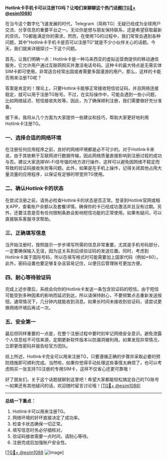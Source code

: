 **Hotlink卡手机卡可以注册TG吗？让咱们来聊聊这个热门话题[[TG💪+ @esim1088](https://t.me/s/esim1088)]**

在当今这个数字化飞速发展的时代，Telegram（简称TG）无疑已经成为全球用户交流、分享信息的重要平台之一。无论你是想与朋友保持联系，还是希望获取最新的资讯，TG都能满足你的需求。然而，在使用TG的过程中，我们常常会遇到各种问题，其中“Hotlink卡手机卡是否可以注册TG”就是不少小伙伴关心的话题。今天，我们就来详细探讨一下这个问题。

首先，让我们明确一点：Hotlink卡是一种马来西亚的虚拟运营商提供的移动通信服务，它允许用户通过互联网购买并激活电话号码。这种卡的最大特点是无需实体SIM卡即可使用，非常适合经常出国或者需要多国漫游的用户。那么，这样的卡能否用来注册TG呢？

答案是肯定的！理论上，只要Hotlink卡能够正常接收短信验证码，并且网络连接稳定，就可以用于注册TG账号。不过，在实际操作中，可能会遇到一些小问题，比如网络延迟、短信接收失败等。因此，为了确保顺利注册，我们需要做好充分准备。

接下来，我将从几个方面为大家提供一些建议和技巧，帮助大家更好地利用Hotlink卡注册TG。

### 一、选择合适的网络环境

在注册任何应用程序之前，良好的网络环境都是必不可少的。对于Hotlink卡来说，由于其依赖于互联网进行数据传输，因此网络质量直接影响到注册过程的成功与否。建议大家选择Wi-Fi信号强的地方进行操作，这样可以避免因网络不稳定而导致的验证码接收失败等问题。此外，如果是在手机上操作，记得关闭其他占用大量流量的应用程序，以保证有足够的带宽供TG使用。

### 二、确认Hotlink卡的状态

在尝试注册之前，请务必检查Hotlink卡的状态是否正常。登录到Hotlink官网或相关APP，查看账户余额以及套餐详情。确保你的卡已经成功激活并且没有过期。另外，还要注意是否有任何限制条款会影响短信功能的正常使用。如果有疑问，可以直接联系客服寻求帮助。

### 三、正确填写信息

当开始注册时，按照提示一步步填写所需的信息非常重要。尤其是手机号码部分，一定要确保输入无误，因为这关系到后续验证码的发送位置。同时，考虑到Hotlink卡属于国际号码，所以在填写格式时可能需要加上国家代码（例如+60）。此外，密码设置也要足够复杂且容易记住，以便日后管理账号更加方便。

### 四、耐心等待验证码

完成上述步骤后，系统会向你的Hotlink卡发送一条包含验证码的短信。由于短信可能受到多种因素的影响而延迟到达，所以请保持耐心，不要频繁点击重新发送按钮。通常情况下，几分钟内就能收到消息。如果长时间未接收到验证码，请尝试更换网络环境后再试一次。

### 五、安全第一

最后但同样重要的一点是，在整个注册过程中要时刻牢记网络安全意识。避免泄露个人信息给不可信来源，定期更新软件版本以防漏洞被利用。如果发现异常情况，立即更改密码并报告给官方团队。

综上所述，Hotlink卡完全可以用来注册TG，只要遵循正确的步骤并采取必要的预防措施即可顺利完成。当然啦，如果你觉得手动处理这些事情太麻烦了，也可以考虑购买一张支持TG注册的专用SIM卡，这样不仅省心还更可靠哦！

好了朋友们，关于这个话题就聊到这里吧！希望大家都能轻松搞定自己的TG账号～如果还有其他疑问的话，欢迎随时留言讨论哦！[[TG💪+ @esim1088](https://t.me/s/esim1088)]

---

**总结一下重点：**

1. Hotlink卡可以用来注册TG。
2. 网络环境的好坏直接决定了成功率。
3. 检查卡状态确保一切正常。
4. 填写信息时务必仔细核对。
5. 验证码接收需要一点时间，请耐心等待。
6. 注册完成后加强账户安全性。

[[TG💪+ @esim1088](https://t.me/s/esim1088) ![Image](https://i.postimg.cc/4NQfJmqS/Snipaste-2025-05-13-00-14-12.png)]